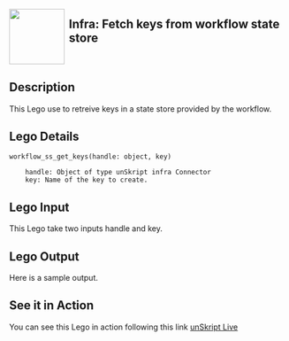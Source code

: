 [<img align="left" src="https://unskript.com/assets/favicon.png" width="100" height="100" style="padding-right: 5px">](https://unskript.com/assets/favicon.png) 
<h2>Infra: Fetch keys from workflow state store</h2>

<br>

## Description
This Lego use to retreive keys in a state store provided by the workflow.


## Lego Details

    workflow_ss_get_keys(handle: object, key)

        handle: Object of type unSkript infra Connector
        key: Name of the key to create.

## Lego Input
This Lego take two inputs handle and key.

## Lego Output
Here is a sample output.


## See it in Action

You can see this Lego in action following this link [unSkript Live](https://us.app.unskript.io)